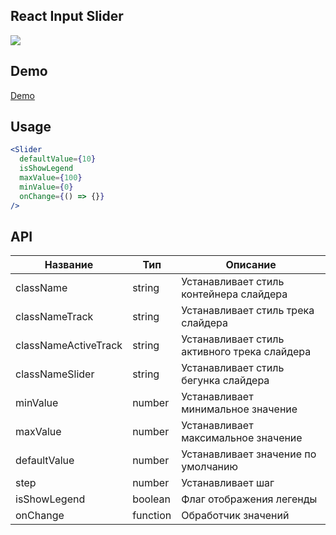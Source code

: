 ## React Input Slider

![](https://i.postimg.cc/Dwv1kgZw/2023-10-19-17-10-31.png)

## Demo
[Demo](https://viconte.github.io/react-input-slider/)

## Usage

```jsx
<Slider
  defaultValue={10}
  isShowLegend
  maxValue={100}
  minValue={0}
  onChange={() => {}}
/>
```

## API

| Название             | Тип      | Описание                                     |
|----------------------|----------|----------------------------------------------|
| className            | string   | Устанавливает стиль контейнера слайдера      |
| classNameTrack       | string   | Устанавливает стиль трека слайдера           |
| classNameActiveTrack | string   | Устанавливает стиль активного трека слайдера |
| classNameSlider      | string   | Устанавливает стиль бегунка слайдера         |
| minValue             | number   | Устанавливает минимальное значение           |
| maxValue             | number   | Устанавливает максимальное значение          |
| defaultValue         | number   | Устанавливает значение по умолчанию          |
| step                 | number   | Устанавливает шаг                            |
| isShowLegend         | boolean  | Флаг отображения легенды                     |
| onChange             | function | Обработчик значений                          |
